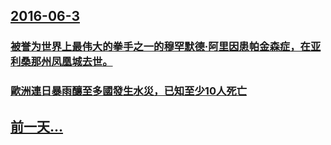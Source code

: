 ## [2016-06-3](/zh/news/2016/06/3/index.md)

### [被誉为世界上最伟大的拳手之一的穆罕默德·阿里因患帕金森症，在亚利桑那州凤凰城去世。 ](/zh/news/2016/06/3/被誉为世界上最伟大的拳手之一的穆罕默德-阿里因患帕金森症-在亚利桑那州凤凰城去世.md)
### [歐洲連日暴雨釀至多國發生水災，已知至少10人死亡](/zh/news/2016/06/3/歐洲連日暴雨釀至多國發生水災-已知至少10人死亡.md)
## [前一天...](/zh/news/2016/06/2/index.md)

